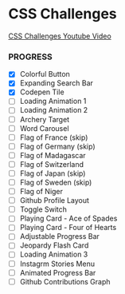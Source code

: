 # CSS Challenges

[CSS Challenges Youtube Video](https://www.youtube.com/watch?v=TzuWIHGFKCQ&list=TLPQMDQwODIwMjXvaTXlnE9G5g&index=4)

### PROGRESS
- [x] Colorful Button 
- [x] Expanding Search Bar 
- [x] Codepen Tile 
- [ ] Loading Animation 1
- [ ] Loading Animation 2
- [ ] Archery Target 
- [ ] Word Carousel 
- [ ] Flag of France (skip) 
- [ ] Flag of Germany (skip) 
- [ ] Flag of Madagascar 
- [ ] Flag of Switzerland 
- [ ] Flag of Japan (skip) 
- [ ] Flag of Sweden (skip) 
- [ ] Flag of Niger 
- [ ] Github Profile Layout 
- [ ] Toggle Switch 
- [ ] Playing Card - Ace of Spades 
- [ ] Playing Card - Four of Hearts 
- [ ] Adjustable Progress Bar 
- [ ] Jeopardy Flash Card 
- [ ] Loading Animation 3
- [ ] Instagrm Stories Menu 
- [ ] Animated Progress Bar 
- [ ] Github Contributions Graph 
